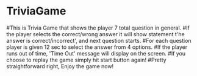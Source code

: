 # TriviaGame

#This is Trivia Game that shows the player 7 total question in general.
#If the player selects the correct/wrong answer it will show statement t'he answer is correct/incorrect', and next question starts.
#For each question player is given 12 sec to select the answer from 4 options.
#If the player runs out of time, 'Time Out' message will display on the screen.
#If you choose to replay the game simply hit start button again!
#Pretty straightforward right, Enjoy the game now! 


